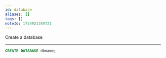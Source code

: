 ```yaml
---
id: database
aliases: []
tags: []
noteId: 1755921389721
---
```


Create a database

---

```sql
CREATE DATABASE dbname;
```
